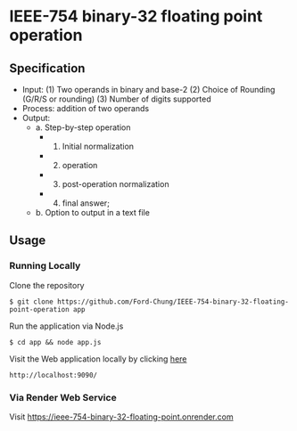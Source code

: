 # IEEE-754 binary-32 floating point operation

## Specification
- Input: (1) Two operands in binary and base-2 (2) Choice of Rounding (G/R/S or
rounding) (3) Number of digits supported
- Process: addition of two operands
- Output:
  - a. Step-by-step operation
    - 1. Initial normalization
    - 2. operation
    - 3. post-operation normalization
    - 4. final answer;
  - b. Option to output in a text file

## Usage

### Running Locally

Clone the repository
```
$ git clone https://github.com/Ford-Chung/IEEE-754-binary-32-floating-point-operation app
```

Run the application via Node.js
```
$ cd app && node app.js
```

Visit the Web application locally by clicking [here](http://localhost:9090/)
```
http://localhost:9090/
```
### Via Render Web Service
Visit <https://ieee-754-binary-32-floating-point.onrender.com>

